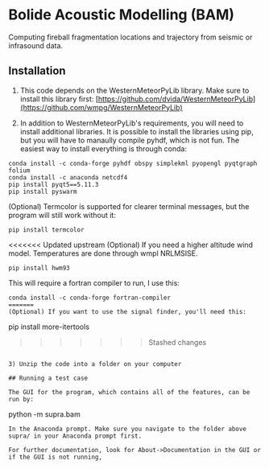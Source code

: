 # Bolide Acoustic Modelling (BAM)
Computing fireball fragmentation locations and trajectory from seismic or infrasound data.

## Installation

1) This code depends on the WesternMeteorPyLib library. Make sure to install this library first: [https://github.com/dvida/WesternMeteorPyLib](https://github.com/wmpg/WesternMeteorPyLib)

2) In addition to WesternMeteorPyLib's requirements, you will need to install additional libraries. It is possible to install the libraries using pip, but you will have to manaully compile pyhdf, which is not fun. The easiest way to install everything is through conda:

```
conda install -c conda-forge pyhdf obspy simplekml pyopengl pyqtgraph folium
conda install -c anaconda netcdf4
pip install pyqt5==5.11.3
pip install pyswarm
```

(Optional) Termcolor is supported for clearer terminal messages, but the program will still work without it:

```
pip install termcolor
```

<<<<<<< Updated upstream
(Optional) If you need a higher altitude wind model. Temperatures are done through wmpl NRLMSISE.
```
pip install hwm93
```
This will require a fortran compiler to run, I use this:
```
conda install -c conda-forge fortran-compiler
=======
(Optional) If you want to use the signal finder, you'll need this:

```
pip install more-itertools
>>>>>>> Stashed changes
```

3) Unzip the code into a folder on your computer

## Running a test case

The GUI for the program, which contains all of the features, can be run by:
```
python -m supra.bam
```
In the Anaconda prompt. Make sure you navigate to the folder above supra/ in your Anaconda prompt first.

For further documentation, look for About->Documentation in the GUI or if the GUI is not running,